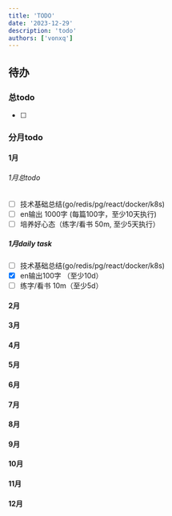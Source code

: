 ```yaml
---
title: 'TODO'
date: '2023-12-29'
description: 'todo'
authors: ['vonxq']
---
```

## 待办

### 总todo

- [ ] 

### 分月todo

#### 1月

###### 1月总todo

- [ ] 技术基础总结(go/redis/pg/react/docker/k8s)
- [ ] en输出 1000字 (每篇100字，至少10天执行)
- [ ] 培养好心态（练字/看书 50m, 至少5天执行）

##### 1月daily task

- [ ] 技术基础总结(go/redis/pg/react/docker/k8s)
- [x] en输出100字 （至少10d）
- [ ] 练字/看书 10m（至少5d）

#### 2月

#### 3月

#### 4月

#### 5月

#### 6月

#### 7月

#### 8月

#### 9月

#### 10月

#### 11月

#### 12月
